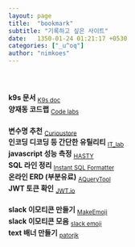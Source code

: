 ```yaml
---
layout: page
title:  "bookmark"
subtitle: "기록하고 싶은 사이트"
date:   1350-01-24 01:21:17 +0530
categories: ["_u^oq"]
author: "nimkoes"
---
```

  
　  
　  
**k9s 문서** <sub>[K9s doc][link_k9s_doc]</sub>  
**양재동 코드랩** <sub>[Code labs][link_Code_labs]</sub>  
　  
**변수명 추천** <sub>[Curioustore][link_Curioustore]</sub>  
**인코딩 디코딩 등 간단한 유틸리티** <sub>[IT_lab][link_IT_lab]</sub>  
**javascript 성능 측정** <sub>[HASTY][link_HASTY]</sub>  
**SQL 라인 정리** <sub>[Instant SQL Formatter][link_Instant_SQL_Formatter]</sub>  
**온라인 ERD (부분유료)** <sub>[AQueryTool][link_AQueryTool]</sub>  
**JWT 토큰 확인** <sub>[JWT.io][link_JWT_io]</sub>  
　  
**slack 이모티콘 만들기** <sub>[MakeEmoji][link_MakeEmoji]</sub>  
**slack 이모티콘 모음** <sub>[slack emoji][link_slack_emoji]</sub>  
**text 배너 만들기** <sub>[patorjk][link_patorjk]</sub>  
　  
　  
　  
　  



[link_k9s_doc]:https://k9scli.io/
[link_Code_labs]:https://www.codelabs.kr/codelabs

[link_Curioustore]:https://www.curioustore.com/#!/
[link_IT_lab]:https://seb.kr/
[link_HASTY]:https://hasty.dev/
[link_Instant_SQL_Formatter]:https://www.dpriver.com/pp/sqlformat.htm
[link_AQueryTool]:https://aquerytool.com/
[link_JWT_io]:https://jwt.io/

[link_MakeEmoji]:https://makeemoji.com/
[link_slack_emoji]:https://slackmojis.com/
[link_patorjk]:http://patorjk.com/software/taag/#p=display&f=Graffiti&t=

